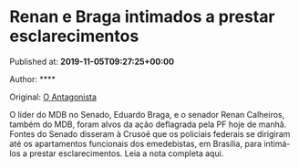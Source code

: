 
# Renan e Braga intimados a prestar esclarecimentos

Published at: **2019-11-05T09:27:25+00:00**

Author: ****

Original: [O Antagonista](https://www.oantagonista.com/brasil/renan-e-braga-intimados-a-prestar-esclarecimentos/)

O líder do MDB no Senado, Eduardo Braga, e o senador Renan Calheiros, também do MDB, foram alvos da ação deflagrada pela PF hoje de manhã.
Fontes do Senado disseram à Crusoé que os policiais federais se dirigiram até os apartamentos funcionais dos emedebistas, em Brasília, para intimá-los a prestar esclarecimentos.
Leia a nota completa aqui.
